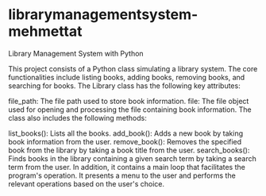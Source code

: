 # librarymanagementsystem-mehmettat
Library Management System with Python

This project consists of a Python class simulating a library system. The core functionalities include listing books, adding books, removing books, and searching for books. The Library class has the following key attributes:

file_path: The file path used to store book information.
file: The file object used for opening and processing the file containing book information.
The class also includes the following methods:

list_books(): Lists all the books.
add_book(): Adds a new book by taking book information from the user.
remove_book(): Removes the specified book from the library by taking a book title from the user.
search_books(): Finds books in the library containing a given search term by taking a search term from the user.
In addition, it contains a main loop that facilitates the program's operation. It presents a menu to the user and performs the relevant operations based on the user's choice.
